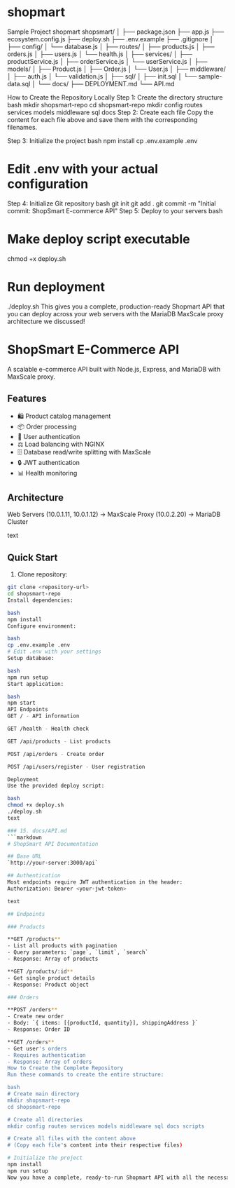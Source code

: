# shopmart
Sample Project shopmart
shopsmart/
│
├── package.json
├── app.js
├── ecosystem.config.js
├── deploy.sh
├── .env.example
├── .gitignore
│
├── config/
│   └── database.js
│
├── routes/
│   ├── products.js
│   ├── orders.js
│   ├── users.js
│   └── health.js
│
├── services/
│   ├── productService.js
│   ├── orderService.js
│   └── userService.js
│
├── models/
│   ├── Product.js
│   ├── Order.js
│   └── User.js
│
├── middleware/
│   ├── auth.js
│   └── validation.js
│
├── sql/
│   ├── init.sql
│   └── sample-data.sql
│
└── docs/
    ├── DEPLOYMENT.md
    └── API.md

How to Create the Repository Locally
Step 1: Create the directory structure
bash
mkdir shopsmart-repo
cd shopsmart-repo
mkdir config routes services models middleware sql docs
Step 2: Create each file
Copy the content for each file above and save them with the corresponding filenames.

Step 3: Initialize the project
bash
npm install
cp .env.example .env
# Edit .env with your actual configuration
Step 4: Initialize Git repository
bash
git init
git add .
git commit -m "Initial commit: ShopSmart E-commerce API"
Step 5: Deploy to your servers
bash
# Make deploy script executable
chmod +x deploy.sh

# Run deployment
./deploy.sh
This gives you a complete, production-ready Shopmart API that you can deploy across your web servers with the MariaDB MaxScale proxy architecture we discussed!


# ShopSmart E-Commerce API

A scalable e-commerce API built with Node.js, Express, and MariaDB with MaxScale proxy.

## Features

- 🛍️ Product catalog management
- 📦 Order processing
- 👤 User authentication
- ⚖️ Load balancing with NGINX
- 🗄️ Database read/write splitting with MaxScale
- 🔒 JWT authentication
- 📊 Health monitoring

## Architecture
Web Servers (10.0.1.11, 10.0.1.12) → MaxScale Proxy (10.0.2.20) → MariaDB Cluster

text

## Quick Start

1. Clone repository:
```bash
git clone <repository-url>
cd shopsmart-repo
Install dependencies:

bash
npm install
Configure environment:

bash
cp .env.example .env
# Edit .env with your settings
Setup database:

bash
npm run setup
Start application:

bash
npm start
API Endpoints
GET / - API information

GET /health - Health check

GET /api/products - List products

POST /api/orders - Create order

POST /api/users/register - User registration

Deployment
Use the provided deploy script:

bash
chmod +x deploy.sh
./deploy.sh
text

### 15. docs/API.md
```markdown
# ShopSmart API Documentation

## Base URL
`http://your-server:3000/api`

## Authentication
Most endpoints require JWT authentication in the header:
Authorization: Bearer <your-jwt-token>

text

## Endpoints

### Products

**GET /products**
- List all products with pagination
- Query parameters: `page`, `limit`, `search`
- Response: Array of products

**GET /products/:id**
- Get single product details
- Response: Product object

### Orders

**POST /orders**
- Create new order
- Body: `{ items: [{productId, quantity}], shippingAddress }`
- Response: Order ID

**GET /orders**
- Get user's orders
- Requires authentication
- Response: Array of orders
How to Create the Complete Repository
Run these commands to create the entire structure:

bash
# Create main directory
mkdir shopsmart-repo
cd shopsmart-repo

# Create all directories
mkdir config routes services models middleware sql docs scripts

# Create all files with the content above
# (Copy each file's content into their respective files)

# Initialize the project
npm install
npm run setup
Now you have a complete, ready-to-run Shopmart API with all the necessary files!

